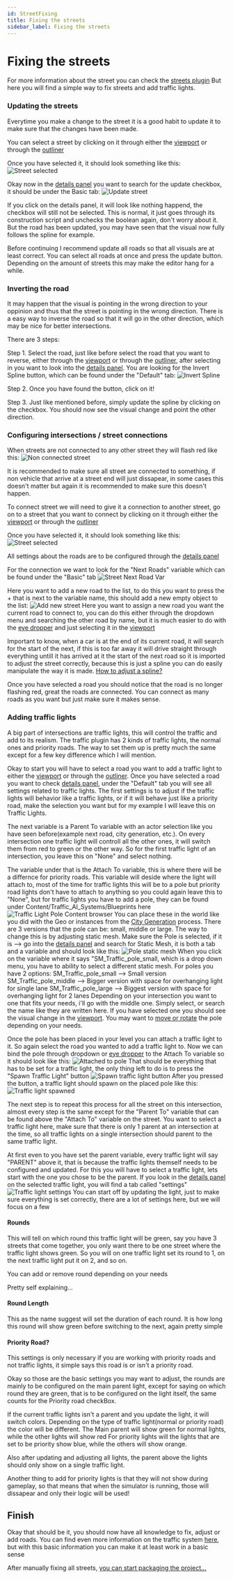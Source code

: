 ```yaml
---
id: StreetFixing
title: Fixing the streets
sidebar_label: Fixing the streets
---
```


# Fixing the streets
For more information about the street you can check the [streets plugin](../TrafficPlugin/TrafficPlugin.md)
But here you will find a simple way to fix streets and add traffic lights.

### Updating the streets
Everytime you make a change to the street it is a good habit to update it to make sure that the changes have been made.

You can select a street by clicking on it through either the [viewport](../Softwares/HowToUnrealEngine.md#viewport) or through the [outliner](../Softwares/HowToUnrealEngine.md#outliner)

Once you have selected it, it should look something like this:
![Street selected](../images/Traffic/traffic_street_selected.png)

Okay now in the [details panel](../Softwares/HowToUnrealEngine.md#details-panel) you want to search for the update checkbox, it should be under the Basic tab:
![Update street](../images/Traffic/traffic_update_road.png)

If you click on the details panel, it will look like nothing happend, the checkbox will still not be selected. This is normal, it just goes through its construction script and unchecks the boolean again, don't worry about it. But the road has been updated, you may have seen that the visual now fully follows the spline for example.

Before continuing I recommend update all roads so that all visuals are at least correct. You can select all roads at once and press the update button. Depending on the amount of streets this may make the editor hang for a while.

### Inverting the road
It may happen that the visual is pointing in the wrong direction to your oppinion and thus that the street is pointing in the wrong direction. There is a easy way to inverse the road so that it will go in the other direction, which may be nice for better intersections.

There are 3 steps:

Step 1.
Select the road, just like before select the road that you want to reverse, either through the [viewport](../Softwares/HowToUnrealEngine.md#viewport) or through the [outliner](../Softwares/HowToUnrealEngine.md#outliner), after selecting in you want to look into the [details panel](../Softwares/HowToUnrealEngine.md#details-panel). You are looking for the Invert Spline button, which can be found under the "Default" tab:
![Invert Spline](../images/Traffic/traffic_invert_spline_button.png)

Step 2.
Once you have found the button, click on it!

Step 3.
Just like mentioned before, simply update the spline by clicking on the checkbox. You should now see the visual change and point the other direction.

### Configuring intersections / street connections
When streets are not connected to any other street they will flash red like this:
![Non connected street](../images/traffic/traffic_non_assigned_streets.gif)

It is recommended to make sure all street are connected to something, if non vehicle that arrive at a street end will just dissapear, in some cases this doesn't matter but again it is recommended to make sure this doesn't happen.

To connect street we will need to give it a connection to another street, go on to a street that you want to connect by clicking on it through either the [viewport](../Softwares/HowToUnrealEngine.md#viewport) or through the [outliner](../Softwares/HowToUnrealEngine.md#outliner)

Once you have selected it, it should look something like this:
![Street selected](../images/Traffic/traffic_street_selected.png)

All settings about the roads are to be configured through the [details panel](../Softwares/HowToUnrealEngine.md#details-panel)

For the connection we want to look for the "Next Roads" variable which can be found under the "Basic" tab
![Street Next Road Var](../images/Traffic/traffic_street_NextRoad.png)

Here you want to add a new road to the list, to do this you want to press the + that is next to the variable name, this should add a new empty object to the list:
![Add new street](../images/Traffic/traffic_add_road.png)
Here you want to assign a new road you want the current road to connect to, you can do this either through the dropdown menu and searching the other road by name, but it is much easier to do with the [eye dropper](../Softwares/HowToUnrealEngine.md#eye-dropper) and just selecting it in the [viewport](../Softwares/HowToUnrealEngine.md#viewport)

Important to know, when a car is at the end of its current road, it will search for the start of the next, if this is too far away it will drive straight through everything untill it has arrived at it the start of the next road so it is imported to adjust the street correctly, because this is just a spline you can do easily manipulate the way it is made. [How to adjust a spline?](../Softwares/HowToUnrealEngine.md#what-are-splines-and-how-to-use-them)

Once you have selected a road you should notice that the road is no longer flashing red, great the roads are connected. You can connect as many roads as you want but just make sure it makes sense.

### Adding traffic lights
A big part of intersections are traffic lights, this will control the traffic and add to its realism. The traffic plugin has 2 kinds of traffic lights, the normal ones and priority roads. The way to set them up is pretty much the same except for a few key difference which I will mention.

Okay to start you will have to select a road you want to add a traffic light to either the [viewport](../Softwares/HowToUnrealEngine.md#viewport) or through the [outliner](../Softwares/HowToUnrealEngine.md#outliner). Once you have selected a road you want to check [details panel](../Softwares/HowToUnrealEngine.md#details-panel), under the "Default" tab you will see all settings related to traffic lights. The first settings is to adjust if the traffic lights will behavior like a traffic lights, or if it will behave just like a priority road, make the selection you want but for my example I will leave this on Traffic Lights.

The next variable is a Parent To variable with an actor selection like you have seen before(example next road, city generation, etc.). On every intersection one traffic light will controll all the other ones, it will switch them from red to green or the other way. So for the first traffic light of an intersection, you leave this on "None" and select nothing.

The variable under that is the Attach To variable, this is where there will be a differnce for priority roads. This variable will deside where the light will attach to, most of the time for traffic lights this will be to a pole but priority road lights don't have to attach to anything so you could again leave this to "None", but for traffic lights you have to add a pole, they can be found under Content/Traffic_AI_Systems/Blueprints here 
![Traffic Light Pole Content browser](../images/Traffic/traffic_Pole_Content_Position.png)
You can place these in the world like you did with the Geo or instances from the [City Generation](../CityGeneration/UnrealEngine.md) process. There are 3 versions that the pole can be: small, middle or large. The way to change this is by adjusting static mesh.
Make sure the Pole is selected, if it is --> go into the [details panel](../Softwares/HowToUnrealEngine.md#details-panel) and search for Static Mesh, it is both a tab and a variable and should look like this:
![Pole static mesh](../images/Traffic/traffic_pole_static_mesh.png)
When you click on the variable where it says "SM_Traffic_pole_small, which is a drop down menu, you have to ability to select a different static mesh. For poles you have 2 options:
SM_Traffic_pole_small --> Small version
SM_Traffic_pole_middle --> Bigger version with space for overhanging light for single lane
SM_Traffic_pole_large --> Biggest version with space for overhanging light for 2 lanes
Depending on your intersection you want to one that fits your needs, i'll go with the middle one. Simply select, or search the name like they are written here. If you have selected one you should see the visual change in the [viewport](../Softwares/HowToUnrealEngine.md#viewport). You may want to [move or rotate](../Softwares/HowToUnrealEngine.md#how-to-moverotatescale-an-object) the pole depending on your needs.

Once the pole has been placed in your level you can attach a traffic light to it. So again select the road you wanted to add a traffic light to. Now we can bind the pole through dropdown or [eye dropper](../Softwares/HowToUnrealEngine.md#eye-dropper) to the Attach To variable so it should look like this:
![Attached to pole](../images/Traffic/traffic_attach_to_variable.png)
That should be everything that has to be set for a traffic light, the only thing left to do is to press the "Spawn Traffic Light" button
![Spawn traffic light button](../images/Traffic/traffic_spawn_traffic_light.png)
After you pressed the button, a traffic light should spawn on the placed pole like this:
![Traffic light spawned](../images/Traffic/traffic_light_spawned.png)

The next step is to repeat this process for all the street on this intersection, almost every step is the same except for the "Parent To" variable that can be found above the "Attach To" variable on the street. You want to select a traffic light here, make sure that there is only 1 parent at an intersection at the time, so all traffic lights on a single intersection should parent to the same traffic light.

At first even to you have set the parent variable, every traffic light will say "PARENT" above it, that is because the traffic lights themself needs to be configured and updated. For this you will have to select a traffic light, lets start with the one you chose to be the parent.
If you look in the [details panel](../Softwares/HowToUnrealEngine.md#details-panel) on the selected traffic light, you will find a tab called "settings"
![Traffic light settings](../images/Traffic/traffic_traffic_light_settings.png)
You can start off by updating the light, just to make sure everything is set correctly, there are a lot of settings here, but we will focus on a few

#### Rounds
This will tell on which round this traffic light will be green, say you have 3 streets that come together, you only want there to be one street where the traffic light shows green. So you will on one traffic light set its round to 1, on the next traffic light put it on 2, and so on.

You can add or remove round depending on your needs

Pretty self explaining...

#### Round Length
This as the name suggest will set the duration of each round. It is how long this round will show green before switching to the next, again pretty simple

#### Priority Road?
This settings is only necessary if you are working with priority roads and not traffic lights, it simple says this road is or isn't a priority road.

Okay so those are the basic settings you may want to adjust, the rounds are mainly to be configured on the main parent light, except for saying on which round they are green, that is to be configured on the light itself, the same counts for the Priority road checkBox.

If the current traffic lights isn't a parent and you update the light, it will switch colors.
Depending on the type of traffic light(normal or priority road) the color will be different.
The Main parent will show green for normal lights, while the other lights will show red
For priority lights will the lights that are set to be priority show blue, while the others will show orange.

Also after updating and adjusting all lights, the parent above the lights should only show on a single traffic light.

Another thing to add for priority lights is that they will not show during gameplay, so that means that when the simulator is running, those will dissapear and only their logic will be used!

## Finish
Okay that should be it, you should now have all knowledge to fix, adjust or add roads. You can find even more information on the traffic system [here](../TrafficPlugin/TrafficPlugin.md), but with this basic information you can make it at least work in a basic sense

After manually fixing all streets, [you can start packaging the project...](./Packaging.md)
